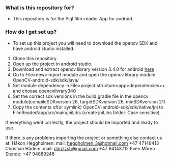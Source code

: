 ### What is this repository for? ###

* This repository is for the Piql film-reader App for android.
### How do I get set up? ###

* To set up this project you will need to download the opencv SDK and have android studio installed.
1. Clone this repository
2. Open up the project in android studio.
3. Download and extract opencv library version 3.4.0 for android [here](https://sourceforge.net/projects/opencvlibrary/files/opencv-android/3.4.0/opencv-3.4.0-android-sdk.zip/download) 
4. Go to File>new>import module and open the opencv library module OpenCV-android-sdk/sdk/java/
5. Set module dependency in File>project structure>app>dependencies>+ and choose opencvlivrary340
6. Set the correct sdk versions in the build.gradle file in the opencv module(compileSDKversion 26, targetSDKversion 26, minSDKversion 21)
7. Copy the contents of(or symlink) OpenCV-android-sdk/sdk/native/jni to FilmReader/app/src/main/jniLibs (create jniLibs folder. Case sensitive)

If everything went correctly, the project should be imported and ready to use.

If there is any problems importing the project or something else contact us at:
Håkon Heggholmen: 	mail: heggholmen_3@hotmail.com  	+47 47148413
Christian Hådem: 	mail: chrizzsh@gmail.com 			+47 94143712
Even Måren Stende:  									+47 94889248